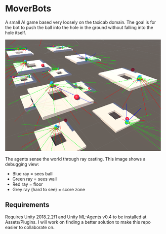 # MoverBots
A small AI game based very loosely on the taxicab domain.  The goal is for the bot to push the ball into the hole in the ground without falling into the hole itself.

![Ray Casting](Images/Raycasting.PNG?raw=true "Ray Casting")

The agents sense the world through ray casting.  This image shows a debugging view:
 - Blue ray = sees ball
 - Green ray = sees wall
 - Red ray = floor
 - Grey ray (hard to see) = score zone 

## Requirements

Requires Unity 2018.2.2f1 and Unity ML-Agents v0.4 to be installed at Assets/Plugins.  I will work on finding a better solution to make this repo easier to collaborate on.
